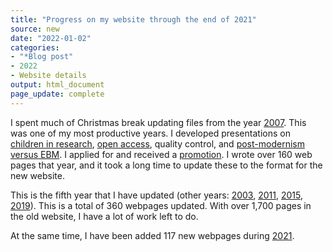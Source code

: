 ```yaml
---
title: "Progress on my website through the end of 2021"
source: new
date: "2022-01-02"
categories:
- "*Blog post"
- 2022
- Website details
output: html_document
page_update: complete
---
```


I spent much of Christmas break updating files from the year [2007][si07]. This was one of my most productive years. I developed presentations on [children in research][sich], [open access][sioa], quality control, and [post-modernism versus EBM][sipo]. I applied for and received a [promotion][sipr]. I wrote over 160 web pages that year, and it took a long time to update these to the format for the new website.

This is the fifth year that I have updated (other years: [2003][si03], [2011][si11], [2015][si15], [2019][si19]). This is a total of 360 webpages updated. With over 1,700 pages in the old website, I have a lot of work left to do.

At the same time, I have been added 117 new webpages during [2021][si21].

[si03]: http://new.pmean.com/2003/
[si07]: http://new.pmean.com/2007/
[si11]: http://new.pmean.com/2011/
[si15]: http://new.pmean.com/2015/
[si19]: http://new.pmean.com/2019/
[si21]: http://new.pmean.com/2021/

[sioa]: http://new.pmean.com/OATalk/
[sidi]: http://new.pmean.com/DiagnosticTalk/
[sipo]: http://new.pmean.com/postmodern-assault/
[sipr]: http://new.pmean.com/Promotion/
[sich]: http://new.pmean.com/PediatricResearch/
